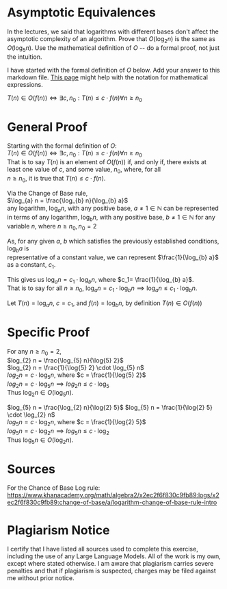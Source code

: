 # Asymptotic Equivalences

In the lectures, we said that logarithms with different bases don't affect the
asymptotic complexity of an algorithm. Prove that $O(\log_{2} n)$ is the same as
$O(\log_{5} n)$. Use the mathematical definition of $O$ -- do a formal proof,
not just the intuition.

I have started with the formal definition of $O$ below. Add your answer to this
markdown file. [This
page](https://docs.github.com/en/get-started/writing-on-github/working-with-advanced-formatting/writing-mathematical-expressions)
might help with the notation for mathematical expressions.

$T(n) \in O(f(n)) \iff \exists c, n_0: T(n) \leq c \cdot f(n) \forall n \geq n_0$  

# General Proof  

Starting with the formal definition of $O$:  
$T(n) \in O(f(n)) \iff \exists c, n_0: T(n) \leq c \cdot f(n) \forall n \geq n_0$  
That is to say $T(n)$ is an element of $O(f(n))$ if, and only if, there exists at  
least one value of $c$, and some value, $n_0$, where, for all  
$n \ge n_0$, it is true that $T(n) \le c \cdot f(n)$.  

Via the Change of Base rule,  
$\log_{a} n = \frac{\log_{b} n}{\log_{b} a}$  
any logarithm, $\log_{a} n$, with any positive base, $a \neq 1 \in \mathbb{N}$ can be represented  
in terms of any logarithm, $\log_{b} n$, with any positive base, $b \neq 1 \in \mathbb{N}$ for any  
variable $n$, where $n \geq n_0, n_0 = 2$  

As, for any given $a$, $b$ which satisfies the previously established conditions, $\log_{b} a$ is  
representative of a constant value, we can represent $\frac{1}{\log_{b} a}$ as a constant, $c_1$.

This gives us $\log_{a} n=c_1 \cdot \log_{b} n$, where $c_1= \frac{1}{\log_{b} a}$.  
That is to say for all $n \geq n_0$, $\log_{a} n=c_1 \cdot \log_{b} n \implies \log_{a} n \leq c_1 \cdot \log_{b} n$.

Let $T(n)= \log_{a} n$, $c=c_1$, and $f(n)=\log_{b} n$, by definition $T(n) \in O(f(n))$

# Specific Proof

For any $n \geq n_0 = 2$,  
$log_{2} n = \frac{\log_{5} n}{\log{5} 2}$  
$log_{2} n = \frac{1}{\log{5} 2} \cdot \log_{5} n$  
$log_{2} n = c \cdot \log_{5} n$, where $c = \frac{1}{\log{5} 2}$  
$log_{2} n = c \cdot \log_{5} n \implies log_{2} n \leq c \cdot \log_{5}$  
Thus $\log_{2} n \in O(\log_{5} n)$.  

$log_{5} n = \frac{\log_{2} n}{\log{2} 5}$
$log_{5} n = \frac{1}{\log{2} 5} \cdot \log_{2} n$  
$log_{5} n = c \cdot \log_{2} n$, where $c = \frac{1}{\log{2} 5}$  
$log_{5} n = c \cdot \log_{2} n \implies log_{5} n \leq c \cdot \log_{2}$  
Thus $\log_{5} n \in O(\log_{2} n)$.  

# Sources

For the Chance of Base Log rule:  
https://www.khanacademy.org/math/algebra2/x2ec2f6f830c9fb89:logs/x2ec2f6f830c9fb89:change-of-base/a/logarithm-change-of-base-rule-intro  

# Plagiarism Notice

I certify that I have listed all sources used to complete this exercise, including the use of any Large Language Models. All of the work is my own, except where stated otherwise. I am aware that plagiarism carries severe penalties and that if plagiarism is suspected, charges may be filed against me without prior notice.
